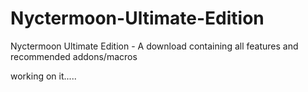 # Nyctermoon-Ultimate-Edition
Nyctermoon Ultimate Edition - A download containing all features and recommended addons/macros 



working on it.....
